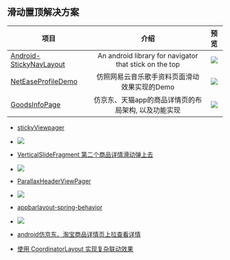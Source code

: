 ## 滑动置顶解决方案
| 项目 |介绍|预览|
| -------- |:--:|:--:|
| [Android-StickyNavLayout][1] | An android library for navigator that stick on the top | ![][101]|
| [NetEaseProfileDemo][2] | 仿照网易云音乐歌手资料页面滑动效果实现的Demo | ![][102]|
| [GoodsInfoPage][3] | 仿京东、天猫app的商品详情页的布局架构, 以及功能实现 | ![][103]|




<!--项目链接-->
[1]:https://github.com/sangmingming/Android-StickyNavLayout
[2]:https://blog.csdn.net/u011734444/article/details/51471182
[3]:https://github.com/hexianqiao3755/GoodsInfoPage

<!--图片链接 依次对应-->
[101]:https://github.com/sangmingming/Android-StickyNavLayout/blob/master/sc.gif?raw=true
[102]:https://img-blog.csdn.net/20160523110212030?watermark/2/text/aHR0cDovL2Jsb2cuY3Nkbi5uZXQv/font/5a6L5L2T/fontsize/400/fill/I0JBQkFCMA==/dissolve/70/gravity/SouthEast
[103]:https://github.com/hexianqiao3755/GoodsInfoPage/blob/master/demo.gif?raw=true

<!--- [网易云音乐歌手资料页面Demo](https://blog.csdn.net/u011734444/article/details/51471182)
 - ![](https://img-blog.csdn.net/20160523110212030?watermark/2/text/aHR0cDovL2Jsb2cuY3Nkbi5uZXQv/font/5a6L5L2T/fontsize/400/fill/I0JBQkFCMA==/dissolve/70/gravity/SouthEast)-->
<!--- [仿京东、天猫app的商品详情页的布局架构, 以及功能实现](https://github.com/hexianqiao3755/GoodsInfoPage)
 - ![](https://github.com/hexianqiao3755/GoodsInfoPage/blob/master/demo.gif?raw=true)-->
- [stickyViewpager](https://github.com/xmuSistone/stickyViewpager)
 - ![](https://github.com/xmuSistone/stickyViewpager/blob/master/gif01.gif?raw=true)
- [VerticalSlideFragment 第二个商品详情滑动弹上去](https://github.com/xmuSistone/VerticalSlideFragment)
 - ![](https://github.com/xmuSistone/VerticalSlideFragment/blob/master/capture.gif?raw=true)
- [ParallaxHeaderViewPager](https://github.com/boxme/ParallaxHeaderViewPager)
 - ![](https://upload-images.jianshu.io/upload_images/1354448-77ba8fe85699b899.gif?imageMogr2/auto-orient/strip)
- [appbarlayout-spring-behavior](https://github.com/ToDou/appbarlayout-spring-behavior)
 - ![](https://github.com/ToDou/appbarlayout-spring-behavior/blob/master/screenshot/appbar_spring_blur_tab.gif?raw=true)

 
 - [android仿京东、淘宝商品详情页上拉查看详情](https://github.com/ysnows/DoubleScrollVIew)
 - [使用 CoordinatorLayout 实现复杂联动效果](https://www.jianshu.com/p/7f50faa65622)